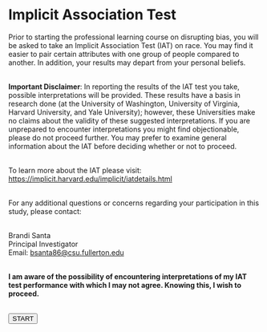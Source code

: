 <div class="panel panel-info" style="margin-top:1em">
		<div class="panel-heading">
			<h1 class="panel-title" style="font-size:2em">
				Implicit Association Test
			</h1>
		</div>
</div>

<div class="panel-body">
	<p class='lead'>
		Prior to starting the professional learning course on disrupting bias, you will be asked to take an Implicit Association Test (IAT) on race. You may find it easier to pair certain attributes with one group of people compared to another. In addition, your results may depart from your personal beliefs. <br/><br/>

<b>Important Disclaimer</b>: In reporting the results of the IAT test you take, possible interpretations will be provided. These results have a basis in research done (at the University of Washington, University of Virginia, Harvard University, and Yale University); however, these Universities make no claims about the validity of these suggested interpretations. If you are unprepared to encounter interpretations you might find objectionable, please do not proceed further. You may prefer to examine general information about the IAT before deciding whether or not to proceed.<br/><br/>

To learn more about the IAT please visit: https://implicit.harvard.edu/implicit/iatdetails.html <br/><br/>

For any additional questions or concerns regarding your participation in this study, please contact: <br/><br/>

Brandi Santa <br/>
Principal Investigator <br/>
Email: bsanta86@csu.fullerton.edu <br/><br/>

<b>I am aware of the possibility of encountering interpretations of my IAT test performance with which I may not agree. Knowing this, I wish to proceed. </b><br/><br/>

<a href="exampleiat.html"><button>START</button></a>
